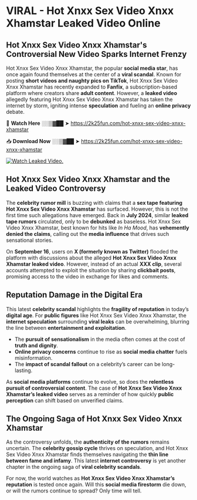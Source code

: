 # VIRAL - Hot Xnxx Sex Video Xnxx Xhamstar Leaked Video Online

## **Hot Xnxx Sex Video Xnxx Xhamstar's Controversial New Video Sparks Internet Frenzy**  

Hot Xnxx Sex Video Xnxx Xhamstar, the popular **social media star**, has once again found themselves at the center of a **viral scandal**. Known for posting **short videos and naughty pics on TikTok**, Hot Xnxx Sex Video Xnxx Xhamstar has recently expanded to **Fanfix**, a subscription-based platform where creators share **adult content**. However, a **leaked video** allegedly featuring Hot Xnxx Sex Video Xnxx Xhamstar has taken the internet by storm, igniting intense **speculation** and fueling an **online privacy** debate.  

🔴 **Watch Here** ░░▒▓██ ➤ https://2k25fun.com/hot-xnxx-sex-video-xnxx-xhamstar  

📥 **Download Now** ░░▒▓██ ➤ https://2k25fun.com/hot-xnxx-sex-video-xnxx-xhamstar  

[![Watch Leaked Video.](https://miro.medium.com/v2/resize:fit:828/format:webp/1*cilzJN44JGOrTw9NJCrNHA.gif "Watch Leaked Video")](https://2k25fun.com/hot-xnxx-sex-video-xnxx-xhamstar)

## **Hot Xnxx Sex Video Xnxx Xhamstar and the Leaked Video Controversy**  

The **celebrity rumor mill** is buzzing with claims that a **sex tape featuring Hot Xnxx Sex Video Xnxx Xhamstar** has surfaced. However, this is not the first time such allegations have emerged. Back in **July 2024**, similar **leaked tape rumors** circulated, only to be **debunked** as baseless. Hot Xnxx Sex Video Xnxx Xhamstar, best known for hits like *In Ha Mood*, has **vehemently denied the claims**, calling out the **media influence** that drives such sensational stories.  

On **September 16**, users on **X (formerly known as Twitter)** flooded the platform with discussions about the alleged **Hot Xnxx Sex Video Xnxx Xhamstar leaked video**. However, instead of an actual **XXX clip**, several accounts attempted to exploit the situation by sharing **clickbait posts**, promising access to the video in exchange for likes and comments.  

## **Reputation Damage in the Digital Era**  

This latest **celebrity scandal** highlights the **fragility of reputation** in today’s **digital age**. For **public figures** like Hot Xnxx Sex Video Xnxx Xhamstar, the **internet speculation** surrounding **viral leaks** can be overwhelming, blurring the line between **entertainment and exploitation**.  

- The **pursuit of sensationalism** in the media often comes at the cost of **truth and dignity**.  
- **Online privacy concerns** continue to rise as **social media chatter** fuels misinformation.  
- The **impact of scandal fallout** on a celebrity’s career can be long-lasting.  

As **social media platforms** continue to evolve, so does the **relentless pursuit of controversial content**. The case of **Hot Xnxx Sex Video Xnxx Xhamstar’s leaked video** serves as a reminder of how quickly **public perception** can shift based on unverified claims.  

## **The Ongoing Saga of Hot Xnxx Sex Video Xnxx Xhamstar**  

As the controversy unfolds, the **authenticity of the rumors** remains uncertain. The **celebrity gossip cycle** thrives on speculation, and Hot Xnxx Sex Video Xnxx Xhamstar finds themselves navigating the **thin line between fame and infamy**. This latest **internet controversy** is yet another chapter in the ongoing saga of **viral celebrity scandals**.  

For now, the world watches as **Hot Xnxx Sex Video Xnxx Xhamstar’s reputation** is tested once again. Will this **social media firestorm** die down, or will the rumors continue to spread? Only time will tell.